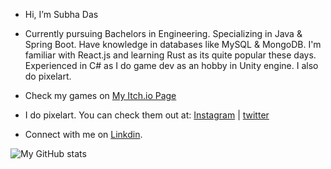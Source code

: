 -  Hi, I’m Subha Das
-  Currently pursuing Bachelors in Engineering. Specializing in Java & Spring Boot. Have knowledge in databases like MySQL & MongoDB. I'm familiar with React.js and learning Rust as its quite popular these days. Experienced in C# as I do game dev as an hobby in Unity engine. I also do pixelart.

-  Check my games on [My Itch.io Page](https://ixalegames.itch.io)
-  I do pixelart. You can check them out at: [Instagram](https://instagram.com/ixalegames) | [twitter](https://twitter.com/ixalegames)
-  Connect with me on [Linkdin](https://www.linkedin.com/in/5ubh4d45/).

![My GitHub stats](https://github-readme-stats.vercel.app/api?username=5ubh4d45&theme=dark&show_icons=true)

